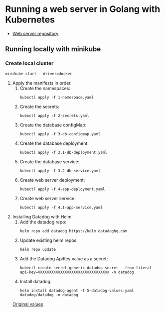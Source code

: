 # Running a web server in Golang with Kubernetes

- [Web server repository](https://github.com/Milena-Uehara/golang-app)

## Running locally with minikube
### Create local cluster
```
minikube start --driver=docker
```
1. Apply the manifests in order.
    1. Create the namespaces:
        ```
        kubectl apply -f 1-namespace.yaml
        ```
    2. Create the secrets:
        ```
        kubectl apply -f 2-secrets.yaml
        ```
    3. Create the database configMap:
        ```
        kubectl apply -f 3-db-configmap.yaml
        ```
    4. Create the database deployment:
        ```
        kubectl apply -f 3.1-db-deployment.yaml
        ```
    5. Create the database service:
        ```
        kubectl apply -f 3.2-db-service.yaml
        ```
    6. Create web server deployment:
        ```
        kubectl apply -f 4-app-deployment.yaml
        ```
    7. Create web server service:
        ```
        kubectl apply -f 4.1-app-service.yaml
        ```
2. Installing Datadog with Helm.
    1. Add the datadog repo:
        ```
        helm repo add datadog https://helm.datadoghq.com
        ```
    2. Update existing helm repos:
        ```
        helm repo update
        ```
    3. Add the Datadog ApiKey value as a secret:
        ```
        kubectl create secret generic datadog-secret --from-literal api-key=XXXXXXXXXXXXXXXXXXXXXXXXXXXXXXXX -n datadog
        ```
    4. Install datadog:
        ```
        helm install datadog-agent -f 5-datadog-values.yaml datadog/datadog -n datadog
        ```
    [Original values](https://github.com/DataDog/helm-charts/blob/main/charts/datadog/values.yaml)

